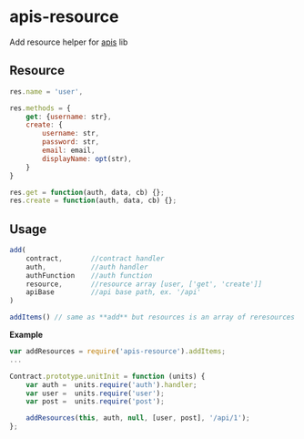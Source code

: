 apis-resource
================

Add resource helper for [apis](https://github.com/dimsmol/apis) lib

## Resource
```js
res.name = 'user',

res.methods = {
    get: {username: str},
    create: {
        username: str,
        password: str,
        email: email,
        displayName: opt(str),
    }
}

res.get = function(auth, data, cb) {};
res.create = function(auth, data, cb) {};
```

## Usage
```js
add(
    contract,       //contract handler 
    auth,           //auth handler
    authFunction    //auth function
    resource,       //resource array [user, ['get', 'create']]
    apiBase         //api base path, ex. '/api'
)

addItems() // same as **add** but resources is an array of reresources
```

**Example**

```js
var addResources = require('apis-resource').addItems;
...

Contract.prototype.unitInit = function (units) {
    var auth =  units.require('auth').handler;
    var user =  units.require('user');
    var post =  units.require('post');

    addResources(this, auth, null, [user, post], '/api/1');
};
```
